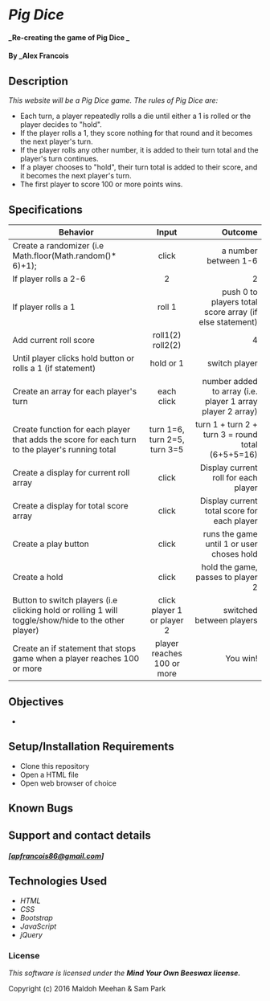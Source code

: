 # _Pig Dice_

#### _Re-creating the game of Pig Dice _

#### By _**Alex Francois**


## Description

_This website will be a Pig Dice game._
_The rules of Pig Dice are:_
* Each turn, a player repeatedly rolls a die until either a 1 is rolled or the player decides to "hold".
* If the player rolls a 1, they score nothing for that round and it becomes the next player's turn.
* If the player rolls any other number, it is added to their turn total and the player's turn continues.
* If a player chooses to "hold", their turn total is added to their score, and it becomes the next player's turn.
* The first player to score 100 or more points wins.

## Specifications
| Behavior        | Input           | Outcome  |
| ------------- |:-------------:| -----:|
| Create a randomizer (i.e Math.floor(Math.random()* 6)+1); | click | a number between 1-6|
| If player rolls a 2-6 | 2 | 2|
| If player rolls a 1 | roll 1 | push 0 to players total score array (if else statement)|
| Add current roll score  | roll1(2) roll2(2) | 4|
| Until player clicks hold button or rolls a 1 (if statement) |hold or 1| switch player|
| Create an array for each player's turn | each click | number added to array (i.e. player 1 array player 2 array)|
| Create function for each player that adds the score for each turn to the player's running total | turn 1=6, turn 2=5, turn 3=5 | turn 1 + turn 2 + turn 3 = round total (6+5+5=16)|
| Create a display for current roll array | click | Display current roll for each player|
| Create a display for total score array | click | Display current total score for each player|
| Create a play button | click | runs the game until 1 or user choses hold|
| Create a hold | click | hold the game, passes to player 2|
| Button to switch players (i.e clicking hold or rolling 1 will toggle/show/hide to the other player) | click player 1 or player 2 | switched between players|
| Create an if statement that stops game when a player reaches 100 or more | player reaches 100 or more | You win!|

## Objectives
*

## Setup/Installation Requirements

* Clone this repository
* Open a HTML file
* Open web browser of choice

## Known Bugs


## Support and contact details

##### [apfrancois86@gmail.com]

## Technologies Used

* _HTML_
* _CSS_
* _Bootstrap_
* _JavaScript_
* _jQuery_

### License

*This software is licensed under the **_Mind Your Own Beeswax license._***

Copyright (c) 2016 Maldoh Meehan & Sam Park
